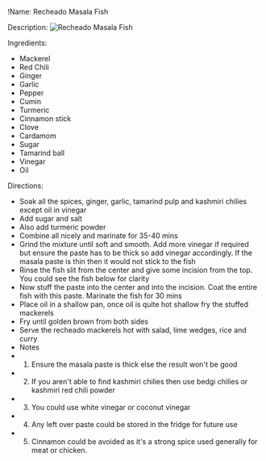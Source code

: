 !Name: Recheado Masala Fish

Description:
![Recheado Masala Fish](https://www.themealdb.com/images/media/meals/uwxusv1487344500.jpg "Recheado Masala Fish")

Ingredients:
- Mackerel
- Red Chili
- Ginger
- Garlic
- Pepper
- Cumin
- Turmeric
- Cinnamon stick
- Clove
- Cardamom
- Sugar
- Tamarind ball
- Vinegar
- Oil

Directions:
- Soak all the spices, ginger, garlic, tamarind pulp and kashmiri chilies except oil in vinegar
- Add sugar and salt
- Also add turmeric powder
- Combine all nicely and marinate for 35-40 mins
- Grind the mixture until soft and smooth. Add more vinegar if required but ensure the paste has to be thick so add vinegar accordingly. If the masala paste is thin then it would not stick to the fish
- Rinse the fish slit from the center and give some incision from the top. You could see the fish below for clarity
- Now stuff the paste into the center and into the incision. Coat the entire fish with this paste. Marinate the fish for 30 mins
- Place oil in a shallow pan, once oil is quite hot shallow fry the stuffed mackerels
- Fry until golden brown from both sides
- Serve the recheado mackerels hot with salad, lime wedges, rice and curry
- Notes
- 1. Ensure the masala paste is thick else the result won't be good
- 2. If you aren't able to find kashmiri chilies then use bedgi chilies or kashmiri red chili powder
- 3. You could use white vinegar or coconut vinegar
- 4. Any left over paste could be stored in the fridge for future use
- 5. Cinnamon could be avoided as it's a strong spice used generally for meat or chicken.
